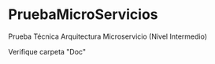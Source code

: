 # PruebaMicroServicios
Prueba Técnica Arquitectura Microservicio (Nivel Intermedio)

Verifique carpeta "Doc"
